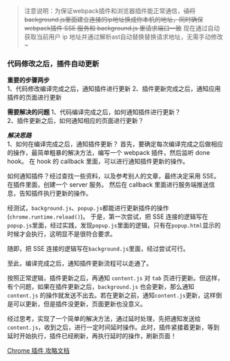 > 注意说明：为保证webpack插件和浏览器插件能正常通信，~~请将background.js里面建立连接的ip地址换成你本机的地址，同时确保webpack插件 SSE 服务和 background.js 里请求端口一致~~  现在通过自动获取当前用户 ip 地址并通过解析ast自动替换替换请求地址，无需手动修改~   

### 代码修改之后，插件自动更新

**重要的步骤两步**  
1、代码修改编译完成之后，通知插件进行更新
2、插件更新完成之后，通知应用插件的页面进行更新

**需要解决的问题**
1、代码编译完成之后，如何通知插件进行更新？  
2、插件更新之后，如何通知相应的页面进行更新？

**_解决思路_**  
1、如何在编译完成之后，通知插件更新？
首先，要确定每次编译完成之后做相应的操作，最简单粗暴的解决方法，编写一个 webpack 插件，然后监听 done hook。
在 hook 的 callback 里面，可以进行通知插件更新的操作。

如何通知插件？经过查找一些资料，以及参考别人的文章，最终决定采用 SSE。在插件里面，创建一个 server 服务。
然后在 callback 里面进行服务端推送信息，告知插件执行更新的操作。

经测试，`background.js`、`popup.js`都能进行更新插件的操作(`chrome.runtime.reload()`)。
于是，第一次尝试，把 SSE 连接的逻辑写在`popup.js`里面，经过实践，发现`popup.js`里面的逻辑，只有在`popup.html`显示的时候才会执行，这明显不是很符合要求。

随即，把 SSE 连接的逻辑写在`background.js`里面，经过尝试可行。

至此，编译完成之后，通知插件更新流程可以走通了。

按照正常逻辑，插件更新之后，再通知 `content.js` 对 `tab` 页进行更新。但这样，有个问题，如果在插件更新之后，`background.js` 也会更新，那么通知 `content.js` 的操作就发送不出去。若在更新之前，通知`content.js`更新，这样倒是可以更新，但是插件没更新，页面更新也没意义。

经过思考，实现了一个简单的解决方法，通过延时处理，先把通知发送给`content.js`，收到之后，进行一定时间延时操作。此时，插件紧接着更新，等到延时开始执行，插件已经刷新，再执行延时的操作，刷新页面！


[Chrome 插件 攻略文档](https://www.cnblogs.com/liuxianan/p/chrome-plugin-develop.html)
